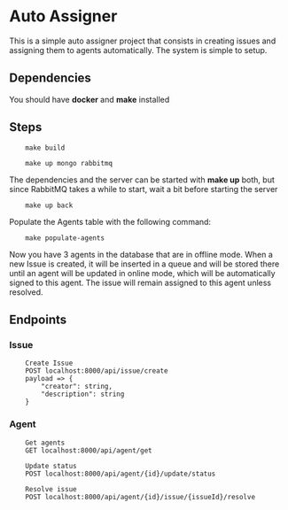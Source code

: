 # Auto Assigner

This is a simple auto assigner project that consists in creating issues and assigning them to agents automatically. The system is simple to setup.

## Dependencies
You should have **docker** and **make** installed

## Steps
```
    make build
```
```
    make up mongo rabbitmq
```
The dependencies and the server can be started with **make up** both, but since RabbitMQ takes a while to start, wait a bit before starting the server
```
    make up back
```
Populate the Agents table with the following command:
```
    make populate-agents
```

Now you have 3 agents in the database that are in offline mode.
When a new Issue is created, it will be inserted in a queue and will be stored there until an agent will be updated in online mode, which will be automatically signed to this agent.
The issue will remain assigned to this agent unless resolved.

## Endpoints

### Issue
```
    Create Issue
    POST localhost:8000/api/issue/create
    payload => {
        "creator": string,
        "description": string
    }
```

### Agent
```
    Get agents
    GET localhost:8000/api/agent/get
```
```
    Update status
    POST localhost:8000/api/agent/{id}/update/status
```
```
    Resolve issue
    POST localhost:8000/api/agent/{id}/issue/{issueId}/resolve
```
